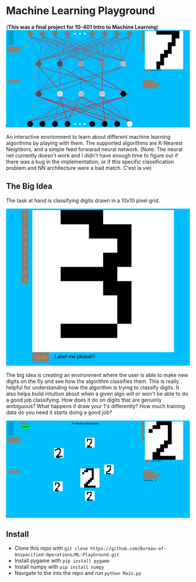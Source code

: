 # Machine Learning Playground
(**This was a final project for 10-401 Intro to Machine Learning**)
![](ml_playground.png)

An interactive envrionment to learn about different machine learning algorithms by playing with them. The supported algorithms are K-Nearest Neighbors, and a simple feed forwarad neural network.
(Note: The neural net currently doesn't work and I didn't have enough time to figure out if there was a bug in the implementation, or if this specific classification problem and NN architecture were a bad match. C'est la vie)

## The Big Idea
The task at hand is classifying digits drawn in a 10x10 pixel grid. 

![](ml_play_3.png)

The big idea is creating an environment where the user is able to make new digits on the fly and see how the algorithm classifies them. This is really helpful for understanding how the algorithm is trying to classify digits. It also helps build intuition about when a given algo will or won't be able to do a good job classifying. How does it do on digits that are genuinly ambiguous? What happens if draw your 1's differently? How much training data do you need it starts doing a good job?

![](ml_play_k.png)

## Install
* Clone this repo with `git clone https://github.com/Bureau-of-Unspecified-Operations/ML-PlayGround.git`
* Install pygame with `pip install pygame`
* Install numpy with `pip install numpy`
* Navigate to the into the repo and run `python Main.py`
